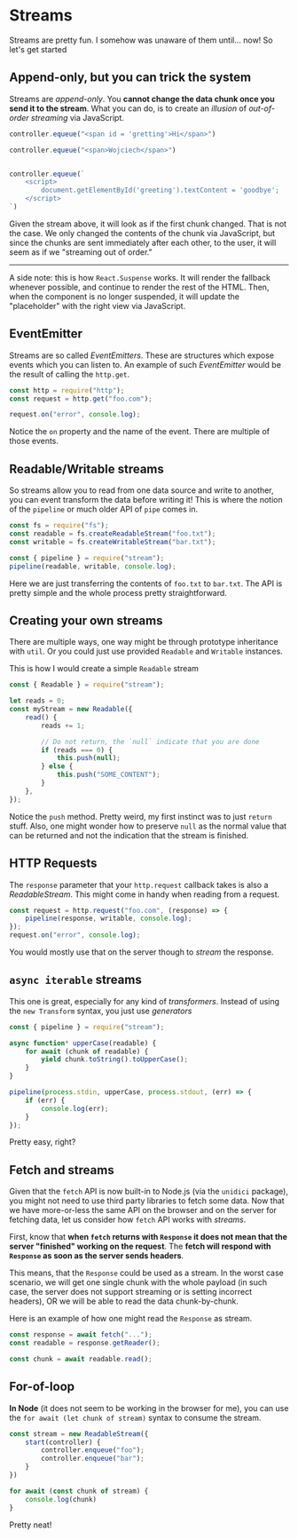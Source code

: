 # Streams

Streams are pretty fun. I somehow was unaware of them until... now! So let's get started

## Append-only, but you can trick the system

Streams are _append-only_.
You **cannot change the data chunk once you send it to the stream**.
What you can do, is to create an _illusion_ of _out-of-order streaming_ via JavaScript.

```js
controller.equeue("<span id = 'gretting'>Hi</span>")

controller.equeue("<span>Wojciech</span>")


controller.equeue(`
    <script>
        document.getElementById('greeting').textContent = 'goodbye';
    </script>
`)
```

Given the stream above, it will look as if the first chunk changed. That is not the case.
We only changed the contents of the chunk via JavaScript, but since the chunks are sent immediately after each other,
to the user, it will seem as if we "streaming out of order."

---

A side note: this is how `React.Suspense` works.
It will render the fallback whenever possible, and continue to render the rest of the HTML.
Then, when the component is no longer suspended, it will update the "placeholder" with the right view via JavaScript.

## EventEmitter

Streams are so called _EventEmitters_. These are structures which expose events which you can listen to. An example of
such _EventEmitter_ would be the result of calling the `http.get`.

```js
const http = require("http");
const request = http.get("foo.com");

request.on("error", console.log);
```

Notice the `on` property and the name of the event. There are multiple of those events.

## Readable/Writable streams

So streams allow you to read from one data source and write to another, you can event transform the data before writing
it! This is where the notion of the `pipeline` or much older API of `pipe` comes in.

```js
const fs = require("fs");
const readable = fs.createReadableStream("foo.txt");
const writable = fs.createWritableStream("bar.txt");

const { pipeline } = require("stream");
pipeline(readable, writable, console.log);
```

Here we are just transferring the contents of `foo.txt` to `bar.txt`. The API is pretty simple and the whole process
pretty straightforward.

## Creating your own streams

There are multiple ways, one way might be through prototype inheritance with `util`. Or you could just use
provided `Readable` and `Writable` instances.

This is how I would create a simple `Readable` stream

```js
const { Readable } = require("stream");

let reads = 0;
const myStream = new Readable({
    read() {
        reads += 1;

        // Do not return, the `null` indicate that you are done
        if (reads === 0) {
            this.push(null);
        } else {
            this.push("SOME_CONTENT");
        }
    },
});
```

Notice the `push` method. Pretty weird, my first instinct was to just `return` stuff.
Also, one might wonder how to preserve `null` as the normal value that can be returned and not the indication that the
stream is finished.

## HTTP Requests

The `response` parameter that your `http.request` callback takes is also a _ReadableStream_. This might come in handy
when reading from a request.

```js
const request = http.request("foo.com", (response) => {
    pipeline(response, writable, console.log);
});
request.on("error", console.log);
```

You would mostly use that on the server though to _stream_ the response.

## `async iterable` streams

This one is great, especially for any kind of _transformers_. Instead of using the `new Transform` syntax, you just use
_generators_

```js
const { pipeline } = require("stream");

async function* upperCase(readable) {
    for await (chunk of readable) {
        yield chunk.toString().toUpperCase();
    }
}

pipeline(process.stdin, upperCase, process.stdout, (err) => {
    if (err) {
        console.log(err);
    }
});
```

Pretty easy, right?

## Fetch and streams

Given that the `fetch` API is now built-in to Node.js (via the `unidici` package), you might not need to use third party
libraries to fetch some data. Now that we have more-or-less the same API on the browser and on the server for fetching
data, let us consider how `fetch` API works with _streams_.

First, know that **when `fetch` returns with `Response` it does not mean that the server "finished" working on the
request**. The **fetch will respond with `Response` as soon as the server sends headers**.

This means, that the `Response` could be used as a stream. In the worst case scenario, we will get one single chunk with
the whole payload (in such case, the server does not support streaming or is setting incorrect headers), OR we will be
able to read the data chunk-by-chunk.

Here is an example of how one might read the `Response` as stream.

```js
const response = await fetch("...");
const readable = response.getReader();

const chunk = await readable.read();
```

## For-of-loop

**In Node** (it does not seem to be working in the browser for me), you can use the `for await (let chunk of stream)`
syntax to consume the stream.

```js
const stream = new ReadableStream({
    start(controller) {
        controller.enqueue("foo");
        controller.enqueue("bar");
    }
})

for await (const chunk of stream) {
    console.log(chunk)
}
```

Pretty neat!

